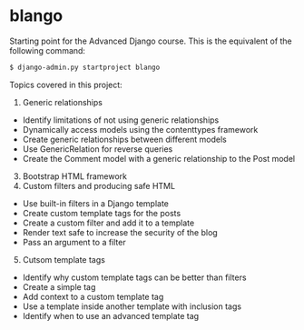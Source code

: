 # blango

Starting point for the Advanced Django course. This is the equivalent of the following command:

```bash
$ django-admin.py startproject blango
```

Topics covered in this project:
1. Generic relationships
- Identify limitations of not using generic relationships
- Dynamically access models using the contenttypes
framework
- Create generic relationships between different models
- Use GenericRelation for reverse queries
- Create the Comment model with a generic relationship to
the Post model
3. Bootstrap HTML framework
4. Custom filters and producing safe HTML
- Use built-in filters in a Django template
- Create custom template tags for the posts
- Create a custom filter and add it to a template
- Render text safe to increase the security of the blog
- Pass an argument to a filter
5. Cutsom template tags
- Identify why custom template tags can be better than
filters
- Create a simple tag
- Add context to a custom template tag
- Use a template inside another template with inclusion
tags
- Identify when to use an advanced template tag
